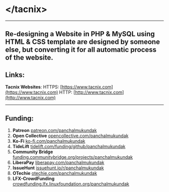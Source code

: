 # &lt;/tacnix&gt;
---
Re-designing a Website in PHP & MySQL using HTML & CSS template are designed by someone else, but converting it for all automatic process of the website.
---
## Links:
**Tacnix Websites**:
HTTPS: [https://www.tacnix.com](https://www.tacnix.com)
HTTP: [http://www.tacnix.com](http://www.tacnix.com)

---
## Funding:
1. **Patreon** [patreon.com/panchalmukundak](https://patreon.com/panchalmukundak)
2. **Open Collective** [opencollective.com/panchalmukundak](https://opencollective.com/panchalmukundak)
3. **Ko-Fi** [ko-fi.com/panchalmukundak](https://ko-fi.com/panchalmukundak)
4. **TideLift** [tidelift.com/funding/github/panchalmukundak](https://tidelift.com/funding/github/panchalmukundak)
5. **Community Bridge** [funding.communitybridge.org/projects/panchalmukundak](https://funding.communitybridge.org/projects/panchalmukundak)
6. **LiberaPay** [liberapay.com/panchalmukundak](https://liberapay.com/panchalmukundak)
7. **IssueHunt** [issuehunt.io/r/panchalmukundak](https://issuehunt.io/r/panchalmukundak)
8. **OTechie** [otechie.com/panchalmukundak](https://otechie.com/panchalmukundak)
9. **LFX-CrowdFunding** [crowdfunding.lfx.linuxfoundation.org/panchalmukundak](https://crowdfunding.lfx.linuxfoundation.org/projects/panchalmukundak)
